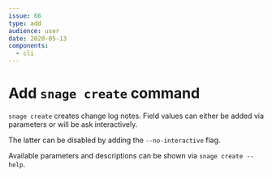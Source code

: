 ```yaml
---
issue: 66
type: add
audience: user
date: 2020-05-13
components:
  - cli
---
```

# Add `snage create` command

`snage create` creates change log notes. Field values can either 
be added via parameters or will be ask interactively.

The latter can be disabled by adding the `--no-interactive` flag.

Available parameters and descriptions can be shown via `snage create --help`.

